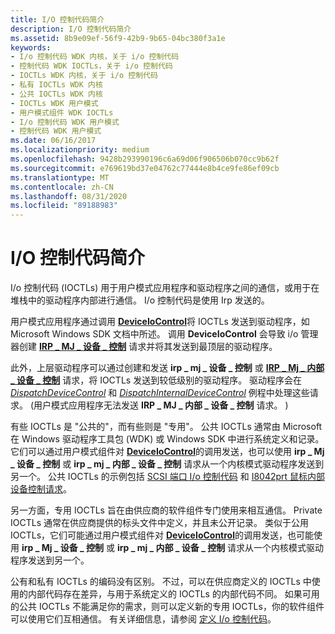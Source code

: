 ```yaml
---
title: I/O 控制代码简介
description: I/O 控制代码简介
ms.assetid: 8b9e09ef-56f9-42b9-9b65-04bc380f3a1e
keywords:
- I/o 控制代码 WDK 内核，关于 i/o 控制代码
- 控制代码 WDK IOCTLs，关于 i/o 控制代码
- IOCTLs WDK 内核，关于 i/o 控制代码
- 私有 IOCTLs WDK 内核
- 公共 IOCTLs WDK 内核
- IOCTLs WDK 用户模式
- 用户模式组件 WDK IOCTLs
- I/o 控制代码 WDK 用户模式
- 控制代码 WDK 用户模式
ms.date: 06/16/2017
ms.localizationpriority: medium
ms.openlocfilehash: 9428b293990196c6a69d06f906506b070cc9b62f
ms.sourcegitcommit: e769619bd37e04762c77444e8b4ce9fe86ef09cb
ms.translationtype: MT
ms.contentlocale: zh-CN
ms.lasthandoff: 08/31/2020
ms.locfileid: "89188983"
---
```

# <a name="introduction-to-io-control-codes"></a>I/O 控制代码简介





I/o 控制代码 (IOCTLs) 用于用户模式应用程序和驱动程序之间的通信，或用于在堆栈中的驱动程序内部进行通信。 I/o 控制代码是使用 Irp 发送的。

用户模式应用程序通过调用 [**DeviceIoControl**](/windows/desktop/api/ioapiset/nf-ioapiset-deviceiocontrol)将 IOCTLs 发送到驱动程序，如 Microsoft Windows SDK 文档中所述。 调用 **DeviceIoControl** 会导致 i/o 管理器创建 [**IRP \_ MJ \_ 设备 \_ 控制**](./irp-mj-device-control.md) 请求并将其发送到最顶层的驱动程序。

此外，上层驱动程序可以通过创建和发送 **irp \_ mj \_ 设备 \_ 控制** 或 [**IRP \_ Mj \_ 内部 \_ 设备 \_ 控制**](./irp-mj-internal-device-control.md) 请求，将 IOCTLs 发送到较低级别的驱动程序。 驱动程序会在 [*DispatchDeviceControl*](/windows-hardware/drivers/ddi/wdm/nc-wdm-driver_dispatch) 和 [*DispatchInternalDeviceControl*](/windows-hardware/drivers/ddi/wdm/nc-wdm-driver_dispatch) 例程中处理这些请求。  (用户模式应用程序无法发送 **IRP \_ MJ \_ 内部 \_ 设备 \_ 控制** 请求。 ) 

有些 IOCTLs 是 "公共的"，而有些则是 "专用"。 公共 IOCTLs 通常由 Microsoft 在 Windows 驱动程序工具包 (WDK) 或 Windows SDK 中进行系统定义和记录。 它们可以通过用户模式组件对 [**DeviceIoControl**](/windows/desktop/api/ioapiset/nf-ioapiset-deviceiocontrol)的调用发送，也可以使用 **irp \_ Mj \_ 设备 \_ 控制** 或 **irp \_ mj \_ 内部 \_ 设备 \_ 控制** 请求从一个内核模式驱动程序发送到另一个。 公共 IOCTLs 的示例包括 [SCSI 端口 I/o 控制代码](/windows-hardware/drivers/ddi/index) 和 [I8042prt 鼠标内部设备控制请求](/windows-hardware/drivers/ddi/index)。

另一方面，专用 IOCTLs 旨在由供应商的软件组件专门使用来相互通信。 Private IOCTLs 通常在供应商提供的标头文件中定义，并且未公开记录。 类似于公用 IOCTLs，它们可能通过用户模式组件对 [**DeviceIoControl**](/windows/desktop/api/ioapiset/nf-ioapiset-deviceiocontrol)的调用发送，也可能使用 **irp \_ Mj \_ 设备 \_ 控制** 或 **irp \_ mj \_ 内部 \_ 设备 \_ 控制** 请求从一个内核模式驱动程序发送到另一个。

公有和私有 IOCTLs 的编码没有区别。 不过，可以在供应商定义的 IOCTLs 中使用的内部代码存在差异，与用于系统定义的 IOCTLs 的内部代码不同。 如果可用的公共 IOCTLs 不能满足你的需求，则可以定义新的专用 IOCTLs，你的软件组件可以使用它们互相通信。 有关详细信息，请参阅 [定义 I/o 控制代码](defining-i-o-control-codes.md)。

 


